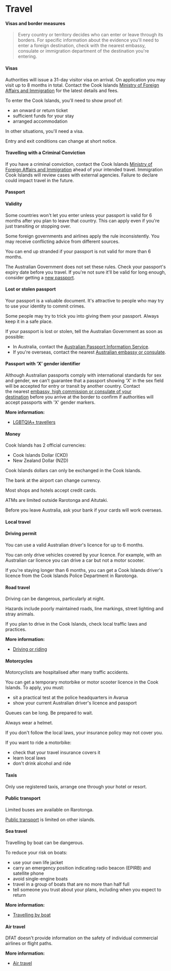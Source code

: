 # Travel

#### Visas and border measures

> Every country or territory decides who can enter or leave through its borders. For specific information about the evidence you'll need to enter a foreign destination, check with the nearest embassy, consulate or immigration department of the destination you're entering.

#### Visas

Authorities will issue a 31-day visitor visa on arrival. On application you may visit up to 8 months in total. Contact the Cook Islands [Ministry of Foreign Affairs and Immigration](https://mfai.gov.ck/form/contact) for the latest details and fees.

To enter the Cook Islands, you'll need to show proof of:

* an onward or return ticket
* sufficient funds for your stay
* arranged accommodation

In other situations, you'll need a visa.

Entry and exit conditions can change at short notice.

#### Travelling with a Criminal Conviction

If you have a criminal conviction, contact the Cook Islands [Ministry of Foreign Affairs and Immigration](https://mfai.gov.ck/form/contact) ahead of your intended travel. Immigration Cook Islands will review cases with external agencies. Failure to declare could impact travel in the future.

#### Passport

#### Validity

Some countries won't let you enter unless your passport is valid for 6 months after you plan to leave that country. This can apply even if you're just transiting or stopping over.

Some foreign governments and airlines apply the rule inconsistently. You may receive conflicting advice from different sources.

You can end up stranded if your passport is not valid for more than 6 months.

The Australian Government does not set these rules. Check your passport's expiry date before you travel. If you're not sure it'll be valid for long enough, consider getting a [new passport](/consular-services/passport-services "Passport services").

#### Lost or stolen passport

Your passport is a valuable document. It's attractive to people who may try to use your identity to commit crimes.

Some people may try to trick you into giving them your passport. Always keep it in a safe place.

If your passport is lost or stolen, tell the Australian Government as soon as possible:

* In Australia, contact the [Australian Passport Information Service](https://www.passports.gov.au/contact-us).
* If you're overseas, contact the nearest [Australian embassy or consulate](http://dfat.gov.au/about-us/our-locations/missions/Pages/our-embassies-and-consulates-overseas.aspx).

#### Passport with ‘X’ gender identifier

Although Australian passports comply with international standards for sex and gender, we can’t guarantee that a passport showing 'X' in the sex field will be accepted for entry or transit by another country. Contact the nearest [embassy, high commission or consulate of your destination](https://protocol.dfat.gov.au/Public/MissionsInAustralia) before you arrive at the border to confirm if authorities will accept passports with 'X' gender markers.

**More information:**

* [LGBTQIA+ travellers](https://www.smartraveller.gov.au/before-you-go/who-you-are/LGBTI)

#### Money

Cook Islands has 2 official currencies:

* Cook Islands Dollar (CKD)
* New Zealand Dollar (NZD)

Cook Islands dollars can only be exchanged in the Cook Islands.

The bank at the airport can change currency.

Most shops and hotels accept credit cards.

ATMs are limited outside Rarotonga and Aitutaki.

Before you leave Australia, ask your bank if your cards will work overseas.

#### Local travel

#### Driving permit

You can use a valid Australian driver's licence for up to 6 months.

You can only drive vehicles covered by your licence. For example, with an Australian car licence you can drive a car but not a motor scooter.

If you're staying longer than 6 months, you can get a Cook Islands driver's licence from the Cook Islands Police Department in Rarotonga.

#### Road travel

Driving can be dangerous, particularly at night.

Hazards include poorly maintained roads, line markings, street lighting and stray animals.

If you plan to drive in the Cook Islands, check local traffic laws and practices.

**More information:**

* [Driving or riding](/before-you-go/getting-around/road-safety "Road safety")

#### Motorcycles

Motorcyclists are hospitalised after many traffic accidents.

You can get a temporary motorbike or motor scooter licence in the Cook Islands. To apply, you must:

* sit a practical test at the police headquarters in Avarua
* show your current Australian driver's licence and passport

Queues can be long. Be prepared to wait.

Always wear a helmet.

If you don't follow the local laws, your insurance policy may not cover you.

If you want to ride a motorbike:

* check that your travel insurance covers it
* learn local laws
* don't drink alcohol and ride

#### Taxis

Only use registered taxis, arrange one through your hotel or resort.

#### Public transport

Limited buses are available on Rarotonga.

[Public transport](https://www.smartraveller.gov.au/before-you-go/getting-around/public-transport) is limited on other islands.

#### Sea travel

Travelling by boat can be dangerous.

To reduce your risk on boats:

* use your own life jacket
* carry an emergency position indicating radio beacon (EPIRB) and satellite phone
* avoid single-engine boats
* travel in a group of boats that are no more than half full
* tell someone you trust about your plans, including when you expect to return

**More information:**

* [Travelling by boat](https://www.smartraveller.gov.au/before-you-go/getting-around/boat-travel)

#### Air travel

DFAT doesn't provide information on the safety of individual commercial airlines or flight paths.

**More information:**

* [Air travel](https://www.smartraveller.gov.au/before-you-go/getting-around/air-travel)